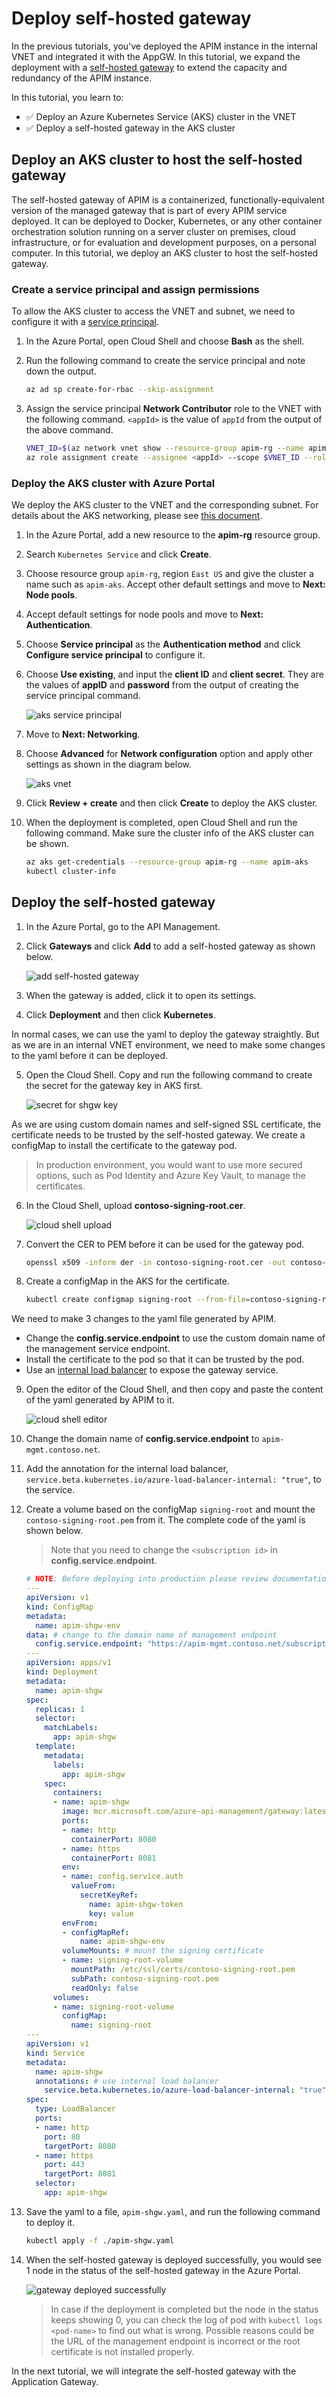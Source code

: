 # Deploy self-hosted gateway

In the previous tutorials, you've deployed the APIM instance in the internal VNET and integrated it with the AppGW. In this tutorial, we expand the deployment with a [self-hosted gateway](https://docs.microsoft.com/azure/api-management/self-hosted-gateway-overview) to extend the capacity and redundancy of the APIM instance.

In this tutorial, you learn to:

- ✅ Deploy an Azure Kubernetes Service (AKS) cluster in the VNET
- ✅ Deploy a self-hosted gateway in the AKS cluster

## Deploy an AKS cluster to host the self-hosted gateway

The self-hosted gateway of APIM is a containerized, functionally-equivalent version of the managed gateway that is part of every APIM service deployed. It can be deployed to Docker, Kubernetes, or any other container orchestration solution running on a server cluster on premises, cloud infrastructure, or for evaluation and development purposes, on a personal computer. In this tutorial, we deploy an AKS cluster to host the self-hosted gateway.

### Create a service principal and assign permissions

To allow the AKS cluster to access the VNET and subnet, we need to configure it with a [service principal](https://docs.microsoft.com/azure/active-directory/develop/app-objects-and-service-principals#service-principal-object).

1. In the Azure Portal, open Cloud Shell and choose **Bash** as the shell.
1. Run the following command to create the service principal and note down the output.

    ```bash
    az ad sp create-for-rbac --skip-assignment
    ```

1. Assign the service principal **Network Contributor** role to the VNET with the following command. `<appId>` is the value of `appId` from the output of the above command.

    ```bash
    VNET_ID=$(az network vnet show --resource-group apim-rg --name apim-vnet --query id -o tsv)
    az role assignment create --assignee <appId> --scope $VNET_ID --role "Network Contributor"
    ```

### Deploy the AKS cluster with Azure Portal

We deploy the AKS cluster to the VNET and the corresponding subnet. For details about the AKS networking, please see [this document](https://docs.microsoft.com/azure/aks/configure-kubenet).

1. In the Azure Portal, add a new resource to the **apim-rg** resource group.
1. Search `Kubernetes Service` and click **Create**.
1. Choose resource group `apim-rg`, region `East US` and give the cluster a name such as `apim-aks`. Accept other default settings and move to **Next: Node pools**.
1. Accept default settings for node pools and move to **Next: Authentication**.
1. Choose **Service principal** as the **Authentication method** and click **Configure service principal** to configure it.
1. Choose **Use existing**, and input the **client ID** and **client secret**. They are the values of **appID** and **password** from the output of creating the service principal command.

    ![aks service principal](images/aks-service-principal.png)

1. Move to **Next: Networking**.
1. Choose **Advanced** for **Network configuration** option and apply other settings as shown in the diagram below.

    ![aks vnet](images/aks-vnet.png)

1. Click **Review + create** and then click **Create** to deploy the AKS cluster.
1. When the deployment is completed, open Cloud Shell and run the following command. Make sure the cluster info of the AKS cluster can be shown.

    ```bash
    az aks get-credentials --resource-group apim-rg --name apim-aks
    kubectl cluster-info
    ```

## Deploy the self-hosted gateway

1. In the Azure Portal, go to the API Management.
1. Click **Gateways** and click **Add** to add a self-hosted gateway as shown below.

    ![add self-hosted gateway](images/apim-add-shgw.png)

1. When the gateway is added, click it to open its settings.
1. Click **Deployment** and then click **Kubernetes**.

In normal cases, we can use the yaml to deploy the gateway straightly. But as we are in an internal VNET environment, we need to make some changes to the yaml before it can be deployed.

5. Open the Cloud Shell. Copy and run the following command to create the secret for the gateway key in AKS first.

    ![secret for shgw key](images/shgw-secret.png)

As we are using custom domain names and self-signed SSL certificate, the certificate needs to be trusted by the self-hosted gateway. We create a configMap to install the certificate to the gateway pod.

> In production environment, you would want to use more secured options, such as Pod Identity and Azure Key Vault, to manage the certificates.

6. In the Cloud Shell, upload **contoso-signing-root.cer**.

    ![cloud shell upload](images/cloud-shell-upload.png)

1. Convert the CER to PEM before it can be used for the gateway pod.

    ```bash
    openssl x509 -inform der -in contoso-signing-root.cer -out contoso-signing-root.pem
    ```

1. Create a configMap in the AKS for the certificate.

    ```bash
    kubectl create configmap signing-root --from-file=contoso-signing-root.pem
    ```

We need to make 3 changes to the yaml file generated by APIM.

- Change the **config.service.endpoint** to use the custom domain name of the management service endpoint.
- Install the certificate to the pod so that it can be trusted by the pod.
- Use an [internal load balancer](https://docs.microsoft.com/azure/aks/internal-lb) to expose the gateway service.

9. Open the editor of the Cloud Shell, and then copy and paste the content of the yaml generated by APIM to it.

    ![cloud shell editor](images/cloud-shell-editor.png)

1. Change the domain name of **config.service.endpoint** to `apim-mgmt.contoso.net`.
1. Add the annotation for the internal load balancer, `service.beta.kubernetes.io/azure-load-balancer-internal: "true"`, to the service.
1. Create a volume based on the configMap `signing-root` and mount the `contoso-signing-root.pem` from it. The complete code of the yaml is shown below.

    > Note that you need to change the `<subscription id>` in **config.service.endpoint**.

    ```yml
    # NOTE: Before deploying into production please review documentation -> https://aka.ms/self-hosted-gateway-production
    ---
    apiVersion: v1
    kind: ConfigMap
    metadata:
      name: apim-shgw-env
    data: # change to the domain name of management endpoint
      config.service.endpoint: "https://apim-mgmt.contoso.net/subscriptions/<subscription id>/resourceGroups/apim-rg/providers/Microsoft.ApiManagement/service/apiminst32?api-version=2019-12-01"
    ---
    apiVersion: apps/v1
    kind: Deployment
    metadata:
      name: apim-shgw
    spec:
      replicas: 1
      selector:
        matchLabels:
          app: apim-shgw
      template:
        metadata:
          labels:
            app: apim-shgw
        spec:
          containers:
          - name: apim-shgw
            image: mcr.microsoft.com/azure-api-management/gateway:latest
            ports:
            - name: http
              containerPort: 8080
            - name: https
              containerPort: 8081
            env:
            - name: config.service.auth
              valueFrom:
                secretKeyRef:
                  name: apim-shgw-token
                  key: value
            envFrom:
            - configMapRef:
                name: apim-shgw-env
            volumeMounts: # mount the signing certificate
            - name: signing-root-volume
              mountPath: /etc/ssl/certs/contoso-signing-root.pem
              subPath: contoso-signing-root.pem
              readOnly: false
          volumes:
          - name: signing-root-volume
            configMap:
              name: signing-root
    ---
    apiVersion: v1
    kind: Service
    metadata:
      name: apim-shgw
      annotations: # use internal load balancer
        service.beta.kubernetes.io/azure-load-balancer-internal: "true"
    spec:
      type: LoadBalancer
      ports:
      - name: http
        port: 80
        targetPort: 8080
      - name: https
        port: 443
        targetPort: 8081
      selector:
        app: apim-shgw
    ```

1. Save the yaml to a file, `apim-shgw.yaml`, and run the following command to deploy it.

    ```bash
    kubectl apply -f ./apim-shgw.yaml
    ```

1. When the self-hosted gateway is deployed successfully, you would see 1 node in the status of the self-hosted gateway in the Azure Portal.

    ![gateway deployed successfully](images/shgw-deploy-success.png)

    > In case if the deployment is completed but the node in the status keeps showing 0, you can check the log of pod with `kubectl logs <pod-name>` to find out what is wrong. Possible reasons could be the URL of the management endpoint is incorrect or the root certificate is not installed properly.

In the next tutorial, we will integrate the self-hosted gateway with the Application Gateway.
